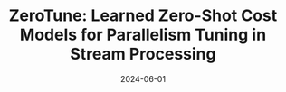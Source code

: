---
title: "ZeroTune: Learned Zero-Shot Cost Models for Parallelism Tuning in Stream Processing"
collection: publications
category: conferences
permalink: /publication/2024-zerotune
#excerpt: 'This paper is about the number 1. 📄 [PDF](http://academicpages.github.io/files/paper1.pdf) | 📚 [BibTeX](http://academicpages.github.io/files/bibtex1.bib)'
date: 2024-06-01
#venue: 'ICDE 2024'
#slidesurl: 'http://academicpages.github.io/files/slides1.pdf'
paperurl: '📄 http://academicpages.github.io/files/zerotune.pdf'
bibtexurl: '📚 http://academicpages.github.io/files/zerotune.bib'
citation: '<b>Agnihotri, Pratyush</b> and Koldehofe, Boris and Stiegele, Paul and Heinrich, Roman and Binnig, Carsten and Luthra, Manisha. (2024). &quot;ZeroTune: Learned Zero-Shot Cost Models for Parallelism Tuning in Stream Processing.&quot; <i>ICDE 2024</i>.'


---